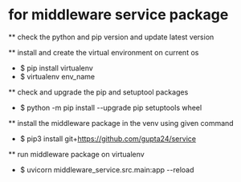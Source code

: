 # for middleware service package 

** check the python and pip version and update latest version


** install and create the virtual environment on current os
- $ pip install virtualenv
- $ virtualenv env_name


** check and upgrade the pip and setuptool packages
- $ python -m pip install --upgrade pip setuptools wheel


** install the middleware package in the venv using given command
- $ pip3 install git+https://github.com/gupta24/service


** run middleware package on virtualenv
- $ uvicorn middleware_service.src.main:app --reload

